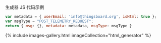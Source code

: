 生成器 JS 代码示例
```js
var metadata = { userEmail: 'info@thingsboard.org', isHtml: true };
var msgType = "POST_TELEMETRY_REQUEST";
return { msg: {}, metadata: metadata, msgType: msgType }
```
{% include images-gallery.html imageCollection="html_generator" %}